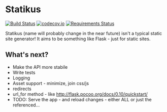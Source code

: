 # Statikus
[![Build Status](https://travis-ci.org/raphiz/statikus.svg?branch=master)](https://travis-ci.org/raphiz/statikus)
[![codecov.io](https://codecov.io/github/raphiz/statikus/coverage.svg?branch=master)](https://codecov.io/github/raphiz/statikus?branch=master)
[![Requirements Status](https://requires.io/github/raphiz/statikus/requirements.svg?branch=master)](https://requires.io/github/raphiz/statikus/requirements/?branch=master)


Statikus (name will probably change in the near future) isn't a typical static site generator!
It aims to be something like Flask - just for static sites.

## What's next?
* Make the API more stabile
* Write tests
* Logging
* Asset support - minimize, join css/js
* redirects
* url_for method - like http://flask.pocoo.org/docs/0.10/quickstart/
* TODO: Serve the app - and reload changes - either ALL or just the referenced...
